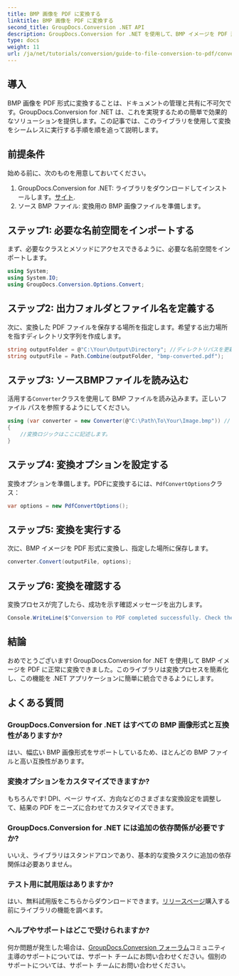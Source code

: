 ```yaml
---
title: BMP 画像を PDF に変換する
linktitle: BMP 画像を PDF に変換する
second_title: GroupDocs.Conversion .NET API
description: GroupDocs.Conversion for .NET を使用して、BMP イメージを PDF 形式に簡単に変換する方法を学びます。この包括的なステップバイステップのチュートリアルでは、前提条件、ソース ファイルの処理、カスタマイズ オプションについて説明します。
type: docs
weight: 11
url: /ja/net/tutorials/conversion/guide-to-file-conversion-to-pdf/converting-bmp-to-pdf/
---
```

## 導入

BMP 画像を PDF 形式に変換することは、ドキュメントの管理と共有に不可欠です。GroupDocs.Conversion for .NET は、これを実現するための簡単で効果的なソリューションを提供します。この記事では、このライブラリを使用して変換をシームレスに実行する手順を順を追って説明します。

## 前提条件

始める前に、次のものを用意しておいてください。

1.  GroupDocs.Conversion for .NET: ライブラリをダウンロードしてインストールします。[サイト](https://releases.groupdocs.com/conversion/net/).
2. ソース BMP ファイル: 変換用の BMP 画像ファイルを準備します。

## ステップ1: 必要な名前空間をインポートする

まず、必要なクラスとメソッドにアクセスできるように、必要な名前空間をインポートします。

```csharp
using System;
using System.IO;
using GroupDocs.Conversion.Options.Convert;
```

## ステップ2: 出力フォルダとファイル名を定義する

次に、変換した PDF ファイルを保存する場所を指定します。希望する出力場所を指すディレクトリ文字列を作成します。

```csharp
string outputFolder = @"C:\Your\Output\Directory"; //ディレクトリパスを更新
string outputFile = Path.Combine(outputFolder, "bmp-converted.pdf");
```

## ステップ3: ソースBMPファイルを読み込む

活用する`Converter`クラスを使用して BMP ファイルを読み込みます。正しいファイル パスを参照するようにしてください。

```csharp
using (var converter = new Converter(@"C:\Path\To\Your\Image.bmp")) // BMPファイルパスを更新
{
    //変換ロジックはここに記述します。
}
```

## ステップ4: 変換オプションを設定する

変換オプションを準備します。PDFに変換するには、`PdfConvertOptions`クラス：

```csharp
var options = new PdfConvertOptions();
```

## ステップ5: 変換を実行する

次に、BMP イメージを PDF 形式に変換し、指定した場所に保存します。

```csharp
converter.Convert(outputFile, options);
```

## ステップ6: 変換を確認する

変換プロセスが完了したら、成功を示す確認メッセージを出力します。

```csharp
Console.WriteLine($"Conversion to PDF completed successfully. Check the output in: {outputFolder}");
```

## 結論

おめでとうございます! GroupDocs.Conversion for .NET を使用して BMP イメージを PDF に正常に変換できました。このライブラリは変換プロセスを簡素化し、この機能を .NET アプリケーションに簡単に統合できるようにします。

## よくある質問

### GroupDocs.Conversion for .NET はすべての BMP 画像形式と互換性がありますか?

はい、幅広い BMP 画像形式をサポートしているため、ほとんどの BMP ファイルと高い互換性があります。

### 変換オプションをカスタマイズできますか?

もちろんです! DPI、ページ サイズ、方向などのさまざまな変換設定を調整して、結果の PDF をニーズに合わせてカスタマイズできます。

### GroupDocs.Conversion for .NET には追加の依存関係が必要ですか?

いいえ、ライブラリはスタンドアロンであり、基本的な変換タスクに追加の依存関係は必要ありません。

### テスト用に試用版はありますか?

はい、無料試用版をこちらからダウンロードできます。[リリースページ](https://releases.groupdocs.com/)購入する前にライブラリの機能を調べます。

### ヘルプやサポートはどこで受けられますか?

何か問題が発生した場合は、[GroupDocs.Conversion フォーラム](https://forum.groupdocs.com/c/conversion/11)コミュニティ主導のサポートについては、サポート チームにお問い合わせください。個別のサポートについては、サポート チームにお問い合わせください。